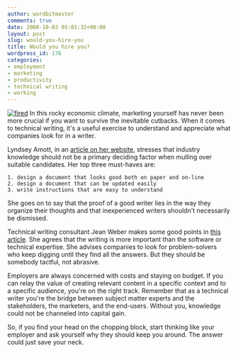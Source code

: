 ```yaml
---
author: wordbitmaster
comments: true
date: 2008-10-03 05:01:32+00:00
layout: post
slug: would-you-hire-you
title: Would you hire you?
wordpress_id: 176
categories:
- employment
- marketing
- productivity
- technical writing
- working
---
```


[![fired](http://wordbit.freehostia.com/wp-content/uploads/2008/10/fired_thumb.jpg)](http://wordbit.freehostia.com/wp-content/uploads/2008/10/fired.jpg) In this rocky economic climate, marketing yourself has never been more crucial if you want to survive the inevitable cutbacks. When it comes to technical writing, it's a useful exercise to understand and appreciate what companies look for in a writer.

Lyndsey Amott, in an [article on her website](http://www.docsymmetry.com/hiring-a-technical-writer.html), stresses that industry knowledge should not be a primary deciding factor when mulling over suitable candidates. Her top three must-haves are:

    1. design a document that looks good both on paper and on-line  
    2. design a document that can be updated easily  
    3. write instructions that are easy to understand

She goes on to say that the proof of a good writer lies in the way they organize their thoughts and that inexperienced writers shouldn't necessarily be dismissed.


<!-- more -->
 

Technical writing consultant Jean Weber makes some good points in [this article](http://www.jeanweber.com/newsite/?page_id=21). She agrees that the writing is more important than the software or technical expertise. She advises companies to look for problem-solvers who keep digging until they find all the answers. But they should be somebody tactful, not abrasive. 

Employers are always concerned with costs and staying on budget. If you can relay the value of creating relevant content in a specific context and to a specific audience, you're on the right track. Remember that as a technical writer you're the bridge between subject matter experts and the stakeholders, the marketers, and the end-users. Without you, knowledge could not be channeled into capital gain.

So, if you find your head on the chopping block, start thinking like your employer and ask yourself why they should keep you around. The answer could just save your neck.
